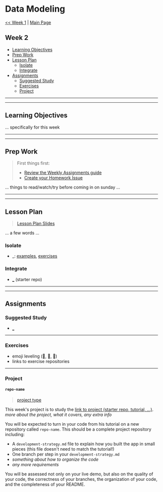 # Data Modeling

[<< Week 1](../week-1/README.md) | [Main Page](../README.md)

## Week 2

- [Learning Objectives](#learning-objectives)
- [Prep Work](#prep-work)
- [Lesson Plan](#lesson-plan)
  - [Isolate](#isolate)
  - [Integrate](#integrate)
- [Assignments](#assignments)
  - [Suggested Study](#suggested-study)
  - [Exercises](#exercises)
  - [Project](#project)

---
---

## Learning Objectives

... specifically for this week

---
---

## Prep Work

> First things first:
> - [Review the Weekly Assignments guide](https://home.hackyourfuture.be/students/weekly-assignments)
> - [Create your Homework Issue](https://home.hackyourfuture.be/students/homework-submission#homework-issues)

... things to read/watch/try before coming in on sunday ...

---
---

## Lesson Plan

> [Lesson Plan Slides](https://hackyourfuture.be/data-modeling/week-1)

... a few words ...

### Isolate

- \_: [examples](../isolate/_/REVIEW.md), [exercises](../isolate/_/REVIEW.md)

### Integrate

- [\_](https://github.com/hackyourfuturebelgium/coming-soon) (starter repo)

---
---

## Assignments

### Suggested Study

- [\_](_)

---

### Exercises

- emoji leveling (:egg:, :hatching_chick:, :hatched_chick:)
- links to exercise repositories

---

### Project

#### `repo-name`

> [project type](https://home.hackyourfuture.be/students/homework-submission#projects)

This week's project is to study the [link to project (starter repo, tutorial, ...)](_).  _more about the project, what it covers, any extra info_

You will be expected to turn in your code from his tutorial on a new repository called `repo-name`.  This should be a complete project repository including:

- A `development-strategy.md` file to explain how you built the app in small pieces (this file doesn't need to match the tutorial!)
- One branch per step in your `development-strategy.md`
- _something about how to organize the code_
- _any more requirements_

You will be assessed not only on your live demo, but also on the quality of your code, the correctness of your branches, the organization of your code, and the completeness of your README.
